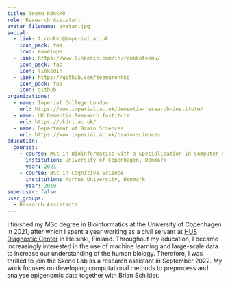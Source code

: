 ```yaml
---
title: Teemu Rönkkö
role: Research Assistant
avatar_filename: avatar.jpg
social:
  - link: t.ronkko@imperial.ac.uk
    icon_pack: fas
    icon: envelope
  - link: https://www.linkedin.com/in/ronkkoteemu/
    icon_pack: fab
    icon: linkedin
  - link: https://github.com/teemuronkko
    icon_pack: fab
    icon: github
organizations:
  - name: Imperial College London
    url: https://www.imperial.ac.uk/dementia-research-institute/
  - name: UK Dementia Research Institute
    url: https://ukdri.ac.uk/
  - name: Department of Brain Sciences
    url: https://www.imperial.ac.uk/brain-sciences
education:
  courses:
    - course: MSc in Bioinformatics with a Specialisation in Computer Science
      institution: University of Copenhagen, Denmark
      year: 2021
    - course: BSc in Cognitive Science
      institution: Aarhus University, Denmark
      year: 2019      
superuser: false
user_groups:
  - Research Assistants
---
```

I finished my MSc degree in Bioinformatics at the University of Copenhagen in 2021, after which I spent a year working as a civil servant at <a href="https://www.hus.fi/en/about-us/patient-care-quality-and-patient-safety/hus-diagnostic-center">HUS Diagnostic Center</a> in Helsinki, Finland. Throughout my education, I became increasingly interested in the use of machine learning and large-scale data to increase our understanding of the human biology. Therefore, I was thrilled to join the Skene Lab as a research assistant in September 2022. My work focuses on developing computational methods to preprocess and analyse epigenomic data together with Brian Schilder. 
